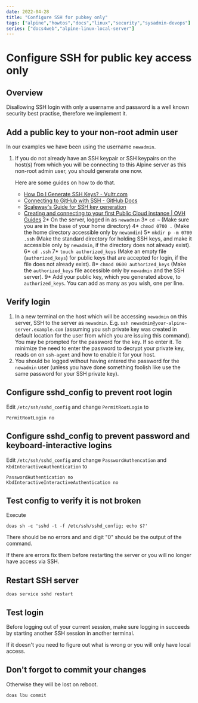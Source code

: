 ```yaml
---
date: 2022-04-28
title: "Configure SSH for pubkey only"
tags: ["alpine","howtos","docs","linux","security","sysadmin-devops"]
series: ["docs4web","alpine-linux-local-server"]
---
```


# Configure SSH for public key access only

## Overview

Disallowing SSH login with only a username and password is a well known security best practise, therefore we implement it.

Add a public key to your non-root admin user
---------------------------------------------------

In our examples we have been using the username `newadmin`.

1. If you do not already have an SSH keypair or SSH keypairs on the host(s) from which you will be connecting to this Alpine server as this non-root admin user, you should generate one now.
   
   Here are some guides on how to do that.
   
    * [How Do I Generate SSH Keys? - Vultr.com](https://www.vultr.com/docs/how-do-i-generate-ssh-keys/)
    * [Connecting to GitHub with SSH - GitHub Docs](https://docs.github.com/en/authentication/connecting-to-github-with-ssh)
    * [Scaleway's Guide for SSH key generation](https://www.scaleway.com/en/docs/console/my-project/how-to/create-ssh-key/)
    * [Creating and connecting to your first Public Cloud instance | OVH Guides](https://docs.ovh.com/gb/en/public-cloud/public-cloud-first-steps/#step-1-creating-ssh-keys)
      2* On the server, logged in as `newadmin`
      3* `cd ~` (Make sure you are in the base of your home directory)
      4* `chmod 0700 .` (Make the home directory accessible only by `newamdin`)
      5* `mkdir p -m 0700 .ssh` (Make the standard directory for holding SSH keys, and make it accessible only by `newadmin`, if the directory does not already exist).
      6* `cd .ssh`
      7* `touch authorized_keys` (Make an empty file (`authorized_keys`) for public keys that are accepted for login, if the file does not already exist).
      8* `chmod 0600 authorized_keys` (Make the `authorized_keys` file accessible only by `newadmin` and the SSH server).
      9* Add your public key, which you generated above, to `authorized_keys`. You can add as many as you wish, one per line.

Verify login
------------

1. In a new terminal on the host which will be accessing `newadmin` on this server, SSH to the server as `newadmin`. E.g. `ssh newadmin@your-alpine-server.example.com` (assuming you ssh private key was created in default location for the user from which you are issuing this command). You may be prompted for the password for the key. If so enter it. To minimize the need to enter the password to decrypt your private key, reads on on `ssh-agent` and how to enable it for your host.
2. You should be logged without having entered the password for the `newadmin` user (unless you have done something foolish like use the same password for your SSH private key).

Configure sshd_config to prevent root login
-------------------------------------------

Edit `/etc/ssh/sshd_config` and change `PermitRootLogin` to

```shell
PermitRootLogin no
```

Configure sshd_config to prevent password and keyboard-interactive logins
-------------------------------------------------------------------------

Edit `/etc/ssh/sshd_config` and change `PasswordAuthencation` and `KbdInteractiveAuthentication` to

```shell
PasswordAuthentication no
KbdInteractiveInteractiveAuthentication no
```

Test config to verify it is not broken
--------------------------------------

Execute

```shell
doas sh -c 'sshd -t -f /etc/ssh/sshd_config; echo $?'
```

There should be no errors and and digit "0" should be the output of the command.

If there are errors fix them before restarting the server or you will no longer have access via SSH.

Restart SSH server
------------------

```shell
doas service sshd restart
```

Test login
----------

Before logging out of your current session, make sure logging in succeeds by starting another SSH session in another terminal.

If it doesn't you need to figure out what is wrong or you will only have local access.

## Don't forgot to commit your changes

Otherwise they will be lost on reboot.

```shell
doas lbu commit
```
